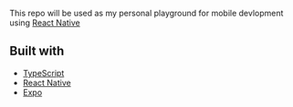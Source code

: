 This repo will be used as my personal playground for mobile devlopment using [React Native](https://reactnative.dev/)

## Built with

- [TypeScript](https://www.typescriptlang.org/)
- [React Native](https://reactnative.dev/)
- [Expo](https://expo.dev/)

